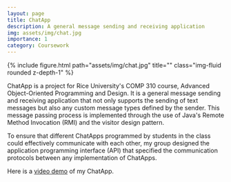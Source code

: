 ```yaml
---
layout: page
title: ChatApp
description: A general message sending and receiving application
img: assets/img/chat.jpg
importance: 1
category: Coursework
---
```

<div class="row">
    <div class="col-sm-2 mt-3 mt-md-0">
    </div>
    <div class="col-sm-8 mt-3 mt-md-0">
        {% include figure.html path="assets/img/chat.jpg" title="" class="img-fluid rounded z-depth-1" %}
    </div>
    <div class="col-sm-2 mt-3 mt-md-0">
    </div>
</div>

ChatApp is a project for Rice University's COMP 310 course, Advanced Object-Oriented Programming and Design. It is a general message sending and receiving application that not only supports the sending of text messages but also any custom message types defined by the sender. This message passing process is
implemented through the use of Java's Remote Method Invocation (RMI) and the visitor design pattern.

To ensure that different ChatApps programmed by students in the class could
effectively communicate with each other, my group designed the application programming interface (API) that specified the communication protocols between any implementation of ChatApps.

Here is a <a href="https://www.youtube.com/watch?v=x1PFeNmZKIs">video demo</a> of my ChatApp.